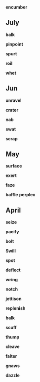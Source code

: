 
**encumber**

## July  

**balk**

**pinpoint**

**spurt** 

**roil**

**whet**

## Jun 

**unravel**

**crater** 

**nab**

**swat**

**scrap**

## May 


**surface**

**exert**

**faze**

**baffle**
**perplex**

## April 

**seize** 

**pacify**

**bolt**

**Swill**

**spot**

**deflect**

**wring**

**notch**  

**jettison**

**replenish**

**balk**

**scuff**

**thump**

**cleave**

**falter**

**gnaws**

**dazzle** 
